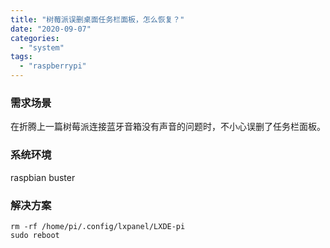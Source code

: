 ```yaml
---
title: "树莓派误删桌面任务栏面板，怎么恢复？"
date: "2020-09-07"
categories: 
  - "system"
tags: 
  - "raspberrypi"
---
```


### 需求场景

在折腾上一篇树莓派连接蓝牙音箱没有声音的问题时，不小心误删了任务栏面板。

### 系统环境

raspbian buster

### 解决方案

```
rm -rf /home/pi/.config/lxpanel/LXDE-pi 
sudo reboot
```
